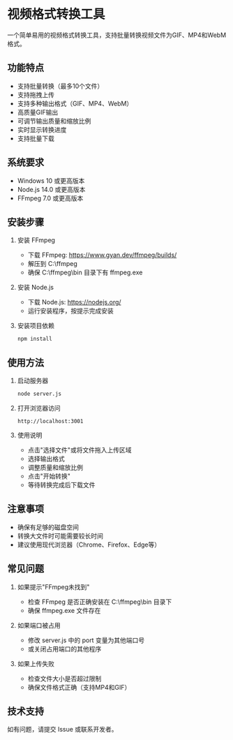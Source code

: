 # 视频格式转换工具

一个简单易用的视频格式转换工具，支持批量转换视频文件为GIF、MP4和WebM格式。

## 功能特点

- 支持批量转换（最多10个文件）
- 支持拖拽上传
- 支持多种输出格式（GIF、MP4、WebM）
- 高质量GIF输出
- 可调节输出质量和缩放比例
- 实时显示转换进度
- 支持批量下载

## 系统要求

- Windows 10 或更高版本
- Node.js 14.0 或更高版本
- FFmpeg 7.0 或更高版本

## 安装步骤

1. 安装 FFmpeg
   - 下载 FFmpeg: https://www.gyan.dev/ffmpeg/builds/
   - 解压到 C:\ffmpeg
   - 确保 C:\ffmpeg\bin 目录下有 ffmpeg.exe

2. 安装 Node.js
   - 下载 Node.js: https://nodejs.org/
   - 运行安装程序，按提示完成安装

3. 安装项目依赖
   ```bash
   npm install
   ```

## 使用方法

1. 启动服务器
   ```bash
   node server.js
   ```

2. 打开浏览器访问
   ```
   http://localhost:3001
   ```

3. 使用说明
   - 点击"选择文件"或将文件拖入上传区域
   - 选择输出格式
   - 调整质量和缩放比例
   - 点击"开始转换"
   - 等待转换完成后下载文件

## 注意事项

- 确保有足够的磁盘空间
- 转换大文件时可能需要较长时间
- 建议使用现代浏览器（Chrome、Firefox、Edge等）

## 常见问题

1. 如果提示"FFmpeg未找到"
   - 检查 FFmpeg 是否正确安装在 C:\ffmpeg\bin 目录下
   - 确保 ffmpeg.exe 文件存在

2. 如果端口被占用
   - 修改 server.js 中的 port 变量为其他端口号
   - 或关闭占用端口的其他程序

3. 如果上传失败
   - 检查文件大小是否超过限制
   - 确保文件格式正确（支持MP4和GIF）

## 技术支持

如有问题，请提交 Issue 或联系开发者。 
